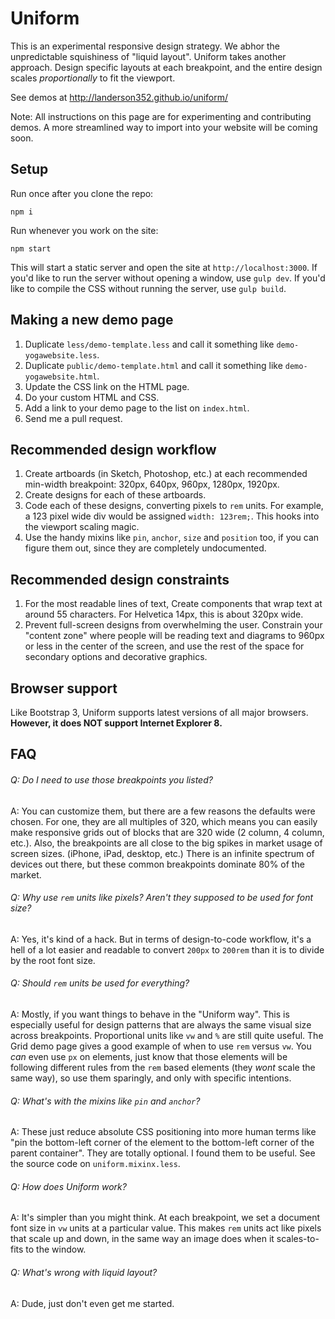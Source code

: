 # Uniform
This is an experimental responsive design strategy. We abhor the unpredictable squishiness of "liquid layout". Uniform takes another approach. Design specific layouts at each breakpoint, and the entire design scales *proportionally* to fit the viewport.

See demos at http://landerson352.github.io/uniform/

Note: All instructions on this page are for experimenting and contributing demos. A more streamlined way to import into your website will be coming soon.

## Setup

Run once after you clone the repo:
```
npm i
```

Run whenever you work on the site:
```
npm start
```

This will start a static server and open the site at `http://localhost:3000`. If you'd like to run the server without opening a window, use `gulp dev`. If you'd like to compile the CSS without running the server, use `gulp build`.

## Making a new demo page

1. Duplicate `less/demo-template.less` and call it something like `demo-yogawebsite.less`.
2. Duplicate `public/demo-template.html` and call it something like `demo-yogawebsite.html`.
3. Update the CSS link on the HTML page.
4. Do your custom HTML and CSS.
5. Add a link to your demo page to the list on `index.html`.
6. Send me a pull request.

## Recommended design workflow

1. Create artboards (in Sketch, Photoshop, etc.) at each recommended min-width breakpoint: 320px, 640px, 960px, 1280px, 1920px.
2. Create designs for each of these artboards.
3. Code each of these designs, converting pixels to `rem` units. For example, a 123 pixel wide div would be assigned `width: 123rem;`. This hooks into the viewport scaling magic.
4. Use the handy mixins like `pin`, `anchor`, `size` and `position` too, if you can figure them out, since they are completely undocumented.
 
## Recommended design constraints

1. For the most readable lines of text, Create components that wrap text at around 55 characters. For Helvetica 14px, this is about 320px wide.
2. Prevent full-screen designs from overwhelming the user. Constrain your "content zone" where people will be reading text and diagrams to 960px or less in the center of the screen, and use the rest of the space for secondary options and decorative graphics.

## Browser support

Like Bootstrap 3, Uniform supports latest versions of all major browsers. **However, it does NOT support Internet Explorer 8.**

## FAQ

###### Q: Do I need to use those breakpoints you listed?
A: You can customize them, but there are a few reasons the defaults were chosen. For one, they are all multiples of 320, which means you can easily make responsive grids out of blocks that are 320 wide (2 column, 4 column, etc.). Also, the breakpoints are all close to the big spikes in market usage of screen sizes. (iPhone, iPad, desktop, etc.) There is an infinite spectrum of devices out there, but these common breakpoints dominate 80% of the market.

###### Q: Why use `rem` units like pixels? Aren't they supposed to be used for font size?
A: Yes, it's kind of a hack. But in terms of design-to-code workflow, it's a hell of a lot easier and readable to convert `200px` to `200rem` than it is to divide by the root font size.

###### Q: Should `rem` units be used for everything?
A: Mostly, if you want things to behave in the "Uniform way". This is especially useful for design patterns that are always the same visual size across breakpoints. Proportional units like `vw` and `%` are still quite useful. The Grid demo page gives a good example of when to use `rem` versus `vw`. You *can* even use `px` on elements, just know that those elements will be following different rules from the `rem` based elements (they *wont* scale the same way), so use them sparingly, and only with specific intentions.

###### Q: What's with the mixins like `pin` and `anchor`?
A: These just reduce absolute CSS positioning into more human terms like "pin the bottom-left corner of the element to the bottom-left corner of the parent container". They are totally optional. I found them to be useful. See the source code on `uniform.mixinx.less`.

###### Q: How does Uniform work?
A: It's simpler than you might think. At each breakpoint, we set a document font size in `vw` units at a particular value. This makes `rem` units act like pixels that scale up and down, in the same way an image does when it scales-to-fits to the window.

###### Q: What's wrong with liquid layout?
A: Dude, just don't even get me started.
